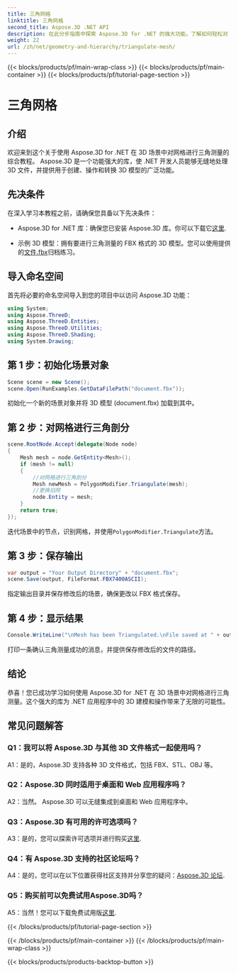 ```yaml
---
title: 三角网格
linktitle: 三角网格
second_title: Aspose.3D .NET API
description: 在此分步指南中探索 Aspose.3D for .NET 的强大功能。了解如何轻松对 3D 网格进行三角测量以增强建模。
weight: 22
url: /zh/net/geometry-and-hierarchy/triangulate-mesh/
---
```


{{< blocks/products/pf/main-wrap-class >}}
{{< blocks/products/pf/main-container >}}
{{< blocks/products/pf/tutorial-page-section >}}

# 三角网格

## 介绍

欢迎来到这个关于使用 Aspose.3D for .NET 在 3D 场景中对网格进行三角测量的综合教程。 Aspose.3D 是一个功能强大的库，使 .NET 开发人员能够无缝地处理 3D 文件，并提供用于创建、操作和转换 3D 模型的广泛功能。

## 先决条件

在深入学习本教程之前，请确保您具备以下先决条件：

- Aspose.3D for .NET 库：确保您已安装 Aspose.3D 库。你可以下载它[这里](https://releases.aspose.com/3d/net/).

- 示例 3D 模型：拥有要进行三角测量的 FBX 格式的 3D 模型。您可以使用提供的[文件.fbx](https://reference.aspose.com/3d/net/)归档练习。

## 导入命名空间

首先将必要的命名空间导入到您的项目中以访问 Aspose.3D 功能：

```csharp
using System;
using Aspose.ThreeD;
using Aspose.ThreeD.Entities;
using Aspose.ThreeD.Utilities;
using Aspose.ThreeD.Shading;
using System.Drawing;
```

## 第 1 步：初始化场景对象

```csharp
Scene scene = new Scene();
scene.Open(RunExamples.GetDataFilePath("document.fbx"));
```

初始化一个新的场景对象并将 3D 模型 (document.fbx) 加载到其中。

## 第 2 步：对网格进行三角剖分

```csharp
scene.RootNode.Accept(delegate(Node node)
{
    Mesh mesh = node.GetEntity<Mesh>();
    if (mesh != null)
    {
        //对网格进行三角剖分
        Mesh newMesh = PolygonModifier.Triangulate(mesh);
        //更换旧网
        node.Entity = mesh;
    }
    return true;
});
```

迭代场景中的节点，识别网格，并使用`PolygonModifier.Triangulate`方法。

## 第 3 步：保存输出

```csharp
var output = "Your Output Directory" + "document.fbx";
scene.Save(output, FileFormat.FBX7400ASCII);
```

指定输出目录并保存修改后的场景，确保更改以 FBX 格式保存。

## 第 4 步：显示结果

```csharp
Console.WriteLine("\nMesh has been Triangulated.\nFile saved at " + output);
```

打印一条确认三角测量成功的消息，并提供保存修改后的文件的路径。

## 结论

恭喜！您已成功学习如何使用 Aspose.3D for .NET 在 3D 场景中对网格进行三角测量。这个强大的库为 .NET 应用程序中的 3D 建模和操作带来了无限的可能性。

## 常见问题解答

### Q1：我可以将 Aspose.3D 与其他 3D 文件格式一起使用吗？

A1：是的，Aspose.3D 支持各种 3D 文件格式，包括 FBX、STL、OBJ 等。

### Q2：Aspose.3D 同时适用于桌面和 Web 应用程序吗？

A2：当然。 Aspose.3D 可以无缝集成到桌面和 Web 应用程序中。

### Q3：Aspose.3D 有可用的许可选项吗？

 A3：是的，您可以探索许可选项并进行购买[这里](https://purchase.aspose.com/buy).

### Q4：有 Aspose.3D 支持的社区论坛吗？

 A4：是的，您可以在以下位置获得社区支持并分享您的疑问：[Aspose.3D 论坛](https://forum.aspose.com/c/3d/18).

### Q5：购买前可以免费试用Aspose.3D吗？

 A5：当然！您可以下载免费试用版[这里](https://releases.aspose.com/).

{{< /blocks/products/pf/tutorial-page-section >}}

{{< /blocks/products/pf/main-container >}}
{{< /blocks/products/pf/main-wrap-class >}}

{{< blocks/products/products-backtop-button >}}
